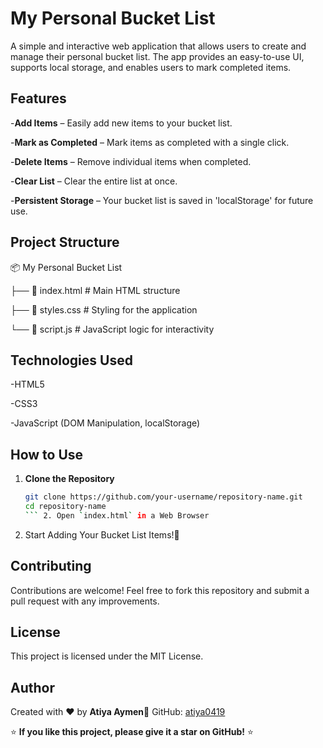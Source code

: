 # My Personal Bucket List

A simple and interactive web application that allows users to create and manage their personal bucket list. The app provides an easy-to-use UI, supports local storage, and enables users to mark completed items.

## Features

-**Add Items** – Easily add new items to your bucket list.

-**Mark as Completed** – Mark items as completed with a single click.

-**Delete Items** – Remove individual items when completed.

-**Clear List** – Clear the entire list at once.

-**Persistent Storage** – Your bucket list is saved in 'localStorage' for future use.

## Project Structure

📦 My Personal Bucket List

├── 📄 index.html   # Main HTML structure

├── 🎨 styles.css   # Styling for the application

└── 🎯 script.js    # JavaScript logic for interactivity

## Technologies Used

-HTML5

-CSS3

-JavaScript (DOM Manipulation, localStorage)

## How to Use

1. **Clone the Repository**
   ```sh
   git clone https://github.com/your-username/repository-name.git
   cd repository-name
   ``` 2. Open `index.html` in a Web Browser
3. Start Adding Your Bucket List Items!🎉

## Contributing

Contributions are welcome! Feel free to fork this repository and submit a pull request with any improvements.

## License

This project is licensed under the MIT License.

## Author

Created with ❤️ by **Atiya Aymen**🔗 GitHub: [atiya0419](https://github.com/atiya0419)

⭐ **If you like this project, please give it a star on GitHub!** ⭐



